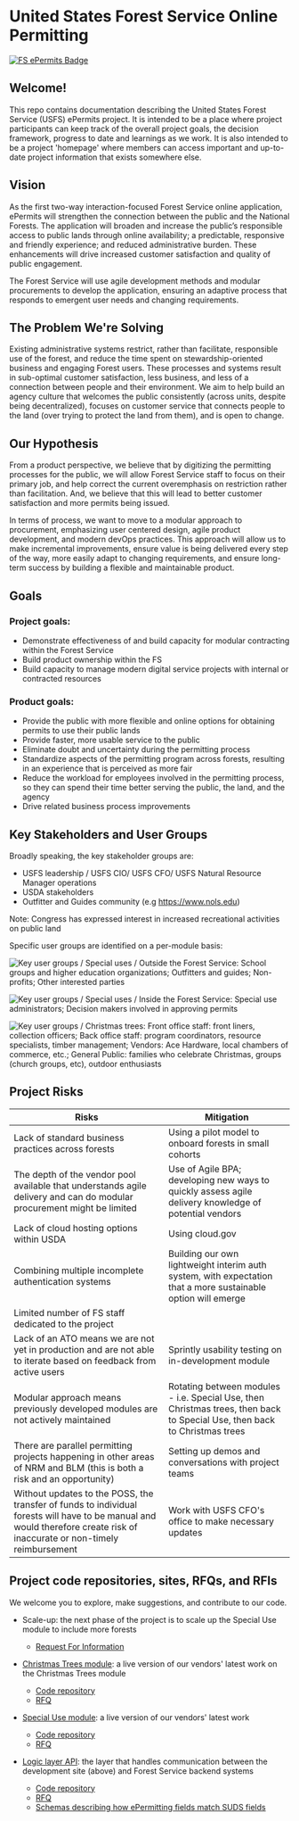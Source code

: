 # United States Forest Service Online Permitting

[![FS ePermits Badge](https://img.shields.io/badge/-ePermit-006227.svg?colorA=FFC526&logo=data%3Aimage%2Fpng%3Bbase64%2CiVBORw0KGgoAAAANSUhEUgAAAA4AAAAOCAMAAAAolt3jAAACFlBMVEUAAAD%2F%2FyXsvSW8qiXLsCXjuSXyvyX7wiX2wSXqvCXUsyXBrCXvviX%2F%2FyX8yCWUmyVliSV%2FkyV7kSWIlyV0jiWZnSX9yCXNsSXRsiXWtCVWgyVYhCXZtiX%2FyCV8kiV%2BkiX%2FyiX%2FzCWIliWElSX%2FzSX2wiVniSV3kCX2wiXUtCU5eCVujCXWtCW%2FqyXDrSWtpCWwpSWmoiWypiXeuCWJlyWPmSXiuiX%2F1CXsvSXFriW4qSWrpCWElCVdhiWSmiW3qCXCrSXQsiXyvyX%2F1CX%2F%2FyP%2F5yX%2F0iX%2FxCXrvCX%2FxiX%2F0iX%2F5yUcbCU6eCVAeiUfbiVEfCVEfCVZhCVEfCUzdSUtcyVAeyVNfyVZhCVGfSVEfCUqciUSaSUIZCUYayWPmSUUaiUCYiUVaiU1diVjiCUjcCVNfyVFfCXnuyU%2FeiUqciVliSVPgCWQmSUlcCVQgSV7kSX%2FxiWHliVPgCWPmSUtcyWLlyUibyVXgyWzpyX%2FxyXJryUXayVahCWIliWOmCU4eCV2jyXBrCXcuCXMsSVbhSUYaiV1jyU4eCVOgCVujCU6eCUudCWAkyUlcCVEfCVehiVYhCU%2FeiVvjSUSaSUAYiUAYiU1diWAlCUxdSUAYSUBYiUTaSVvjSVqiyVGfSUcbCUQaCUPaCUNZyULZiURaSUYayU6eCVehiVehiV1jyVmiSVOgCVRgSVSgSV2jyVxjSVvjSVMulUvAAAATHRSTlMAAGrao3NYUFdvndVtADfb%2Ffn2%2BP3cOMHAl%2F39lT7v7jsx6eozTPT2UoT%2B%2F4%2FGz%2FL46ut68%2FJ4B1Kau9Pu%2F%2BzQt5NMBgAKGUikQxYIJokgEwAAAFtJREFUCNdjZGBEBiwMvIy2jIcZGRkZrRiPMTIyiFsiJPcxMkgyOsJ4OxhZGFgYOeE6SeMyMuhGI0yew8LAxI3gMqFxGRmMGUthvBZGRgZzFEczMDC4QJlbGRgA3KAIv74V5FUAAAAASUVORK5CYII%3D)](README.md)

## Welcome!

This repo contains documentation describing the United States Forest Service (USFS) ePermits project. It is intended to be a place where project participants can keep track of the overall project goals, the decision framework, progress to date and learnings as we work. It is also intended to be a project 'homepage' where members can access important and up-to-date project information that exists somewhere else.

## Vision

As the first two-way interaction-focused Forest Service online application, ePermits will strengthen the connection between the public and the National Forests. The application will broaden and increase the public’s responsible access to public lands through online availability; a predictable, responsive and friendly experience; and reduced administrative burden. These enhancements will drive increased customer satisfaction and quality of public engagement.

The Forest Service will use agile development methods and modular procurements to develop the application, ensuring an adaptive process that responds to emergent user needs and changing requirements.

## The Problem We're Solving

Existing administrative systems restrict, rather than facilitate, responsible use of the forest, and reduce the time spent on stewardship-oriented business and engaging Forest users. These processes and systems result in sub-optimal customer satisfaction, less business, and less of a connection between people and their environment.
We aim to help build an agency culture that welcomes the public consistently (across units, despite being decentralized), focuses on customer service that connects people to the land (over trying to protect the land from them), and is open to change.

## Our Hypothesis

From a product perspective, we believe that by digitizing the permitting processes for the public, we will allow Forest Service staff to focus on their primary job, and help correct the current overemphasis on restriction rather than facilitation. And, we believe that this will lead to better customer satisfaction and more permits being issued.

In terms of process, we want to move to a modular approach to procurement, emphasizing user centered design, agile product development, and modern devOps practices. This approach will allow us to make incremental improvements, ensure value is being delivered every step of the way, more easily adapt to changing requirements, and ensure long-term success by building a flexible and maintainable product.

## Goals

### Project goals:
* Demonstrate effectiveness of and build capacity for modular contracting within the Forest Service
* Build product ownership within the FS
* Build capacity to manage modern digital service projects with internal or contracted resources

### Product goals:
* Provide the public with more flexible and online options for obtaining permits to use their public lands
* Provide faster, more usable service to the public
* Eliminate doubt and uncertainty during the permitting process
* Standardize aspects of the permitting program across forests, resulting in an experience that is perceived as more fair
* Reduce the workload for employees involved in the permitting process, so they can spend their time better serving the public, the land, and the agency
* Drive related business process improvements

## Key Stakeholders and User Groups

Broadly speaking, the key stakeholder groups are:
* USFS leadership / USFS CIO/ USFS CFO/ USFS Natural Resource Manager operations
* USDA stakeholders
* Outfitter and Guides community (e.g  https://www.nols.edu)

Note: Congress has expressed interest in increased recreational activities on public land

Specific user groups are identified on a per-module basis:

![Key user groups / Special uses / Outside the Forest Service: School groups and higher education organizations; Outfitters and guides; Non-profits; Other interested parties](https://user-images.githubusercontent.com/8389648/35126108-ffead562-fc60-11e7-8747-43d81040a5ef.png)

![Key user groups / Special uses / Inside the Forest Service: Special use administrators; Decision makers involved in approving permits](https://user-images.githubusercontent.com/8389648/35126111-013f3aa2-fc61-11e7-9cf7-e0717c9c0b17.png)

![Key user groups / Christmas trees: Front office staff: front liners, collection officers; Back office staff: program coordinators, resource specialists, timber management; Vendors: Ace Hardware, local chambers of commerce, etc.; General Public: families who celebrate Christmas, groups (church groups, etc), outdoor enthusiasts](https://user-images.githubusercontent.com/8389648/35126113-02835aba-fc61-11e7-8526-f9abea689f13.png)

## Project Risks

| Risks | Mitigation |
| ----- | ---------- |
| Lack of standard business practices across forests | Using a pilot model to onboard forests in small cohorts |
| The depth of the vendor pool available that understands agile delivery and can do modular procurement might be limited | Use of Agile BPA; developing new ways to quickly assess agile delivery knowledge of potential vendors |
| Lack of cloud hosting options within USDA | Using cloud.gov |
| Combining multiple incomplete authentication systems | Building our own lightweight interim auth system, with expectation that a more sustainable option will emerge |
| Limited number of FS staff dedicated to the project ||
| Lack of an ATO means we are not yet in production and are not able to iterate based on feedback from active users | Sprintly usability testing on in-development module |
| Modular approach means previously developed modules are not actively maintained | Rotating between modules - i.e. Special Use, then Christmas trees, then back to Special Use, then back to Christmas trees |
| There are parallel permitting projects happening in other areas of NRM and BLM (this is both a risk and an opportunity) | Setting up demos and conversations with project teams ||
Without updates to the POSS, the transfer of funds to individual forests will have to be manual and would therefore create risk of inaccurate or non-timely reimbursement | Work with USFS CFO's office to make necessary updates

## Project code repositories, sites, RFQs, and RFIs

We welcome you to explore, make suggestions, and contribute to our code.

- Scale-up: the next phase of the project is to scale up the Special Use module to include more forests
   - [Request For Information](https://github.com/18F/its70-fs-epermit-scale-up) 

- [Christmas Trees module](https://forest-service-trees-staging.app.cloud.gov/christmas-trees/forests): a live version of our vendors' latest work on the Christmas Trees module
    - [Code repository](https://github.com/nciinc/fs-permit-platform)
    - [RFQ](https://github.com/18F/bpa-fs-xmas-trees/blob/master/docs/RFQ.md)

- [Special Use module](https://fs-intake-staging.app.cloud.gov/#/): a live version of our vendors' latest work

    - [Code repository](https://github.com/18F/fs-intake-module)
    - [RFQ](https://github.com/18F/bpa-fs-epermit-intake)

- [Logic layer API](https://fs-middlelayer-api.app.cloud.gov/): the layer that handles communication between the development site (above) and Forest Service backend systems
    - [Code repository](https://github.com/18F/fs-middlelayer-api)
    - [RFQ](https://github.com/18F/bpa-fs-epermit-api)
    - [Schemas describing how ePermitting fields match SUDS fields](https://github.com/18F/fs-permit-api-schemas)
